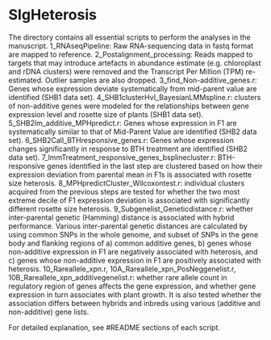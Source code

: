 # SIgHeterosis
The directory contains all essential scripts to perform the analyses in the manuscript. 
  1_RNAseqPipeline: Raw RNA-sequencing data in fastq format are mapped to reference.
  2_Postalignment_processing: Reads mapped to targets that may introduce artefacts in abundance estimate (e.g. chloroplast and rDNA clusters) were removed and the Transcript Per Million (TPM) re-estimated. Outlier samples are also dropped.
  3_find_Non-additive_genes.r: Genes whose expression deviate systematically from mid-parent value are identified (SHB1 data set).
  4_SHB1clusterHvI_BayesianLMMspline.r: clusters of non-additive genes were modeled for the relationships between gene expression level and rosette size of plants (SHB1 data set).
  5_SHB2lm_additive_MPHpredict.r: Genes whose expression in F1 are systematically similar to that of Mid-Parent Value are identified (SHB2 data set).
  6_SHB2Call_BTHresponsive_genes.r: Genes whose expression changes significantly in response to BTH treatment are identified (SHB2 data set).
  7_lmmTreatment_responsive_genes_bsplinecluster.r: BTH-responsive genes identified in the last step are clustered based on how their expression deviation from parental mean in F1s is associated with rosette size heterosis.
  8_MPHpredictCluster_Wilcoxontest.r: individual clusters acquired from the previous steps are tested for whether the two most extreme decile of F1 expression deviation is associated with significantly different rosette size heterosis.
  9_Subgenelist_Geneticdistance.r: whether inter-parental genetic (Hamming) distance is associated with hybrid performance. Various inter-parental genetic distances are calculated by using common SNPs in the whole genome, and subset of SNPs in the gene body and flanking regions of a) common additive genes, b) genes whose non-additive expression in F1 are negatively associated with heterosis, and c) genes whose non-additive expression in F1 are positively associated with heterosis.
  10_Rareallele_xpn.r, 10A_Rareallele_xpn_PosNeggenelist.r, 10B_Rareallele_xpn_additivegenelist.r: whether rare allele count in regulatory region of genes affects the gene expression, and whether gene expression in turn associates with plant growth. It is also tested whether the association differs between hybrids and inbreds using various (additive and non-additive) gene lists.
  
  For detailed explanation, see #README sections of each script.
  
